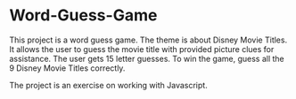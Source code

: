 # Word-Guess-Game

This project is a word guess game. The theme is about Disney Movie Titles. It allows the user to guess the movie title with provided picture clues for assistance. The user gets 15 letter guesses. To win the game, guess all the 9 Disney Movie Titles correctly.

The project is an exercise on working with Javascript.
